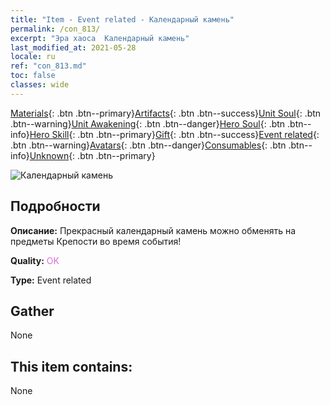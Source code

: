 ```yaml
---
title: "Item - Event related - Календарный камень"
permalink: /con_813/
excerpt: "Эра хаоса  Календарный камень"
last_modified_at: 2021-05-28
locale: ru
ref: "con_813.md"
toc: false
classes: wide
---
```

 [Materials](/ItemsRU/){: .btn .btn--primary}[Artifacts](/ItemsRU/Artifacts/){: .btn .btn--success}[Unit Soul](/ItemsRU/UnitSoul/){: .btn .btn--warning}[Unit Awakening](/ItemsRU/UnitAwakening/){: .btn .btn--danger}[Hero Soul](/ItemsRU/HeroSoul/){: .btn .btn--info}[Hero Skill](/ItemsRU/HeroSkill/){: .btn .btn--primary}[Gift](/ItemsRU/Gift/){: .btn .btn--success}[Event related](/ItemsRU/Events/){: .btn .btn--warning}[Avatars](/ItemsRU/Avatars/){: .btn .btn--danger}[Consumables](/ItemsRU/Consumables/){: .btn .btn--info}[Unknown](/ItemsRU/Unknown/){: .btn .btn--primary}

 ![Календарный камень](/images/t/i_3071.png)

## Подробности
 **Описание:** Прекрасный календарный камень можно обменять на предметы Крепости во время события!

 **Quality:** <span style="color: #DA70D6">OK</span>

 **Type:** Event related

## Gather

  None

## This item contains:

  None

